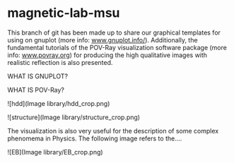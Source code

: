 # magnetic-lab-msu
This branch of git has been made up to share our graphical templates for using on gnuplot (more info: www.gnuplot.info/).
Additionally, the fundamental tutorials of the POV-Ray visualization software package (more info: www.povray.org) for producing the high qualitative images with realistic reflection is also presented.




WHAT IS GNUPLOT?





WHAT IS POV-Ray?

![hdd](Image library/hdd_crop.png)






![structure](Image library/structure_crop.png)




The visualization is also very useful for the description of some complex phenomema in Physics. The following image refers to the....

![EB](Image library/EB_crop.png)
